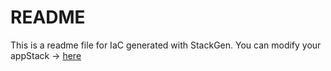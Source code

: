 # README
This is a readme file for IaC generated with StackGen.
You can modify your appStack -> [here](http://main.dev.stackgen.com/appstacks/681d59f1-9f3d-4890-af5e-300c2fa28b6b)
